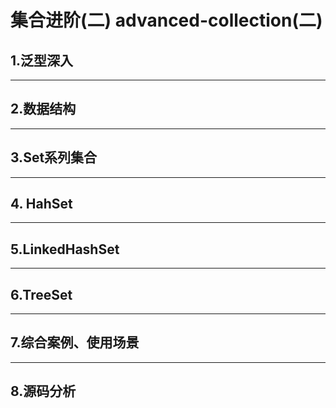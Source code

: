 # 集合进阶(二) advanced-collection(二)

## 1.泛型深入


---


## 2.数据结构


---


## 3.Set系列集合


---


## 4. HahSet


---


## 5.LinkedHashSet


---


## 6.TreeSet


---


## 7.综合案例、使用场景


---


## 8.源码分析

